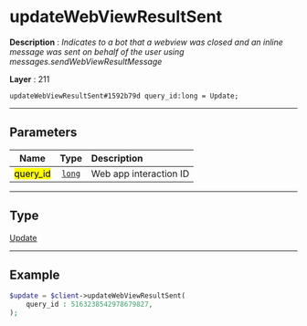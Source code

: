 # updateWebViewResultSent

**Description** : *Indicates to a bot that a webview was closed and an inline message was sent on behalf of the user using messages\.sendWebViewResultMessage*

**Layer** : 211

```tl
updateWebViewResultSent#1592b79d query_id:long = Update;
```

---

## Parameters

| Name | Type | Description |
| :---: | :---: | :--- |
| <mark>query_id</mark> | [`long`](type/long) | Web app interaction ID |

---

## Type

[Update](type/Update)

---

## Example

```php
$update = $client->updateWebViewResultSent(
	query_id : 5163238542978679827,
);
```